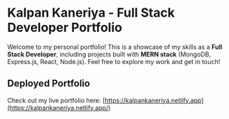 # Kalpan Kaneriya - Full Stack Developer Portfolio

Welcome to my personal portfolio! This is a showcase of my skills as a **Full Stack Developer**, including projects built with **MERN stack** (MongoDB, Express.js, React, Node.js). Feel free to explore my work and get in touch!

## Deployed Portfolio
Check out my live portfolio here: [https://kalpankaneriya.netlify.app](https://kalpankaneriya.netlify.app/)


